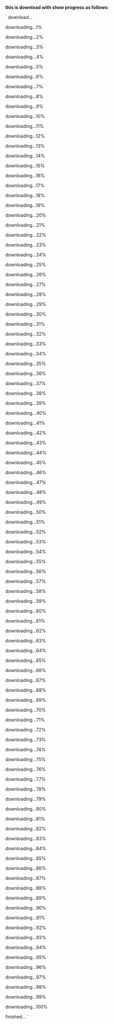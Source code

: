 **this is download with show progress as follows:**

`
 download...
 
 downloading...1%
 
 downloading...2%
 
 downloading...3%
 
 downloading...4%
 
 downloading...5%
 
 downloading...6%
 
 downloading...7%
 
 downloading...8%
 
 downloading...9%
 
 downloading...10%
 
 downloading...11%
 
 downloading...12%
 
 downloading...13%
 
 downloading...14%
 
 downloading...15%
 
 downloading...16%
 
 downloading...17%
 
 downloading...18%
 
 downloading...19%
 
 downloading...20%
 
 downloading...21%
 
 downloading...22%
 
 downloading...23%
 
 downloading...24%
 
 downloading...25%
 
 downloading...26%
 
 downloading...27%
 
 downloading...28%
 
 downloading...29%
 
 downloading...30%
 
 downloading...31%
 
 downloading...32%
 
 downloading...33%
 
 downloading...34%
 
 downloading...35%
 
 downloading...36%
 
 downloading...37%
 
 downloading...38%
 
 downloading...39%
 
 downloading...40%
 
 downloading...41%
 
 downloading...42%
 
 downloading...43%
 
 downloading...44%
 
 downloading...45%
 
 downloading...46%
 
 downloading...47%
 
 downloading...48%
 
 downloading...49%
 
 downloading...50%
 
 downloading...51%
 
 downloading...52%
 
 downloading...53%
 
 downloading...54%
 
 downloading...55%
 
 downloading...56%
 
 downloading...57%
 
 downloading...58%
 
 downloading...59%
 
 downloading...60%
 
 downloading...61%
 
 downloading...62%
 
 downloading...63%
 
 downloading...64%
 
 downloading...65%
 
 downloading...66%
 
 downloading...67%
 
 downloading...68%
 
 downloading...69%
 
 downloading...70%
 
 downloading...71%
 
 downloading...72%
 
 downloading...73%
 
 downloading...74%
 
 downloading...75%
 
 downloading...76%
 
 downloading...77%
 
 downloading...78%
 
 downloading...79%
 
 downloading...80%
 
 downloading...81%
 
 downloading...82%
 
 downloading...83%
 
 downloading...84%
 
 downloading...85%
 
 downloading...86%
 
 downloading...87%
 
 downloading...88%
 
 downloading...89%
 
 downloading...90%
 
 downloading...91%
 
 downloading...92%
 
 downloading...93%
 
 downloading...94%
 
 downloading...95%
 
 downloading...96%
 
 downloading...97%
 
 downloading...98%
 
 downloading...99%
 
 downloading...100%
 
 finished...
`